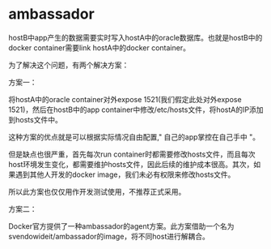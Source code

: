 # ambassador

hostB中app产生的数据需要实时写入hostA中的oracle数据库。也就是hostB中的docker container需要link hostA中的docker container。

为了解决这个问题，有两个解决方案：

方案一：

将hostA中的oracle container对外expose 1521\(我们假定此处对外expose 1521\)，然后在hostB中的app container中修改/etc/hosts文件，将hostA的IP添加到hosts文件中。

这种方案的优点就是可以根据实际情况自由配置," 自己的app掌控在自己手中 "。



但是缺点也很严重，首先每次run container时都需要修改hosts文件，而且每次host环境发生变化，都需要维护hosts文件，因此后续的维护成本很高。其次，如果遇到其他人开发的docker image，我们未必有权限来修改hosts文件。



所以此方案也仅仅用作开发测试使用，不推荐正式采用。



方案二：



Docker官方提供了一种ambassador的agent方案。此方案借助一个名为svendowideit/ambassador的image，将不同host进行解耦合。


